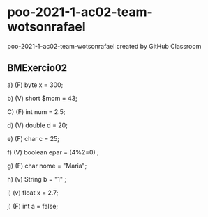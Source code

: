 # poo-2021-1-ac02-team-wotsonrafael
poo-2021-1-ac02-team-wotsonrafael created by GitHub Classroom

## BMExercio02

a) (F) byte x = 300;

b) (V) short $mom = 43;

C) (F) int num = 2.5;

d) (V) double d = 20;

e) (F) char c = 25;

f) (V) boolean epar = (4%2=0) ;

g) (F) char nome = "Maria";

h) (v) String b = "1" ;

i) (v) float x = 2.7;

j) (F) int a = false;

